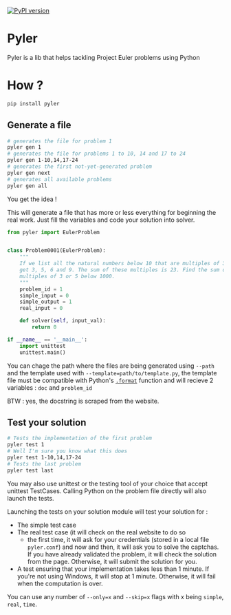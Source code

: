 [![PyPI version](https://badge.fury.io/py/pyler.svg)](https://badge.fury.io/py/pyler)

Pyler
=====

Pyler is a lib that helps tackling Project Euler problems using Python

How ?
=====

```bash
pip install pyler
```

Generate a file
---------------

```bash
# generates the file for problem 1
pyler gen 1
# generates the file for problems 1 to 10, 14 and 17 to 24
pyler gen 1-10,14,17-24
# generates the first not-yet-generated problem
pyler gen next
# generates all available problems
pyler gen all
```

You get the idea !

This will generate a file that has more or less everything for beginning the real work.
Just fill the variables and code your solution into solver.

```python
from pyler import EulerProblem


class Problem0001(EulerProblem):
    """
    If we list all the natural numbers below 10 that are multiples of 3 or 5, we
    get 3, 5, 6 and 9. The sum of these multiples is 23. Find the sum of all the
    multiples of 3 or 5 below 1000.
    """
    problem_id = 1
    simple_input = 0
    simple_output = 1
    real_input = 0

    def solver(self, input_val):
        return 0

if __name__ == '__main__':
    import unittest
    unittest.main()

```

You can chage the path where the files are being generated using ``--path`` and
the template used with ``--template=path/to/template.py``, the template file must be compatible
with Python's [``.format``](https://pyformat.info/) function and will recieve 2 variables : ``doc``
and ``problem_id``

BTW : yes, the docstring is scraped from the website.

Test your solution
------------------

```bash
# Tests the implementation of the first problem
pyler test 1
# Well I'm sure you know what this does
pyler test 1-10,14,17-24
# Tests the last problem
pyler test last
```

You may also use unittest or the testing tool of your choice that accept unittest TestCases.
Calling Python on the problem file directly will also launch the tests.

Launching the tests on your solution module will test your solution for :

 * The simple test case
 * The real test case (it will check on the real website to do so
   * the first time, it will ask for your credentials (stored in a local
     file ``pyler.conf``) and now and then, it will ask you to solve the
     captchas.
     If you have already validated the problem, it will check the solution
     from the page. Otherwise, it will submit the solution for you.
 * A test ensuring that your implementation takes less than 1 minute. If
   you're not using Windows, it will stop at 1 minute. Otherwise, it will
   fail when the computation is over.

You can use any number of ``--only=x`` and ``--skip=x`` flags with x
being ``simple``, ``real``, ``time``.

